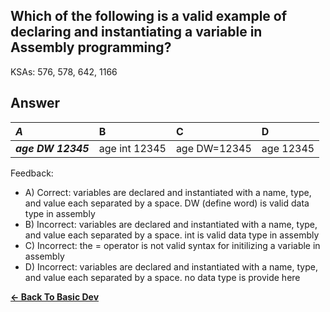 ## Which of the following is a valid example of declaring and instantiating a variable in Assembly programming?

KSAs: 576, 578, 642, 1166

## Answer
| ***A*** | B | C | D |
| :--- | :--- | :--- | :--- |
| ***age DW 12345*** | age int 12345 | age  DW=12345 | age 12345 |


Feedback:

- A) Correct: variables are declared and instantiated with a name, type, and value each separated by a space. DW (define word) is valid data type in assembly
- B) Incorrect: variables are declared and instantiated with a name, type, and value each separated by a space. int is valid data type in assembly
- C) Incorrect: the = operator is not valid syntax for initilizing a variable in assembly
- D) Incorrect: variables are declared and instantiated with a name, type, and value each separated by a space. no data type is provide here

[**<- Back To Basic Dev**](../../../Basic_Dev.md)

